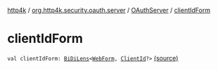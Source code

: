 [http4k](../../index.md) / [org.http4k.security.oauth.server](../index.md) / [OAuthServer](index.md) / [clientIdForm](./client-id-form.md)

# clientIdForm

`val clientIdForm: `[`BiDiLens`](../../org.http4k.lens/-bi-di-lens/index.md)`<`[`WebForm`](../../org.http4k.lens/-web-form/index.md)`, `[`ClientId`](../-client-id/index.md)`?>` [(source)](https://github.com/http4k/http4k/blob/master/http4k-security-oauth/src/main/kotlin/org/http4k/security/oauth/server/OAuthServer.kt#L94)
